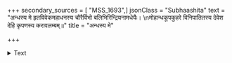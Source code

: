 +++
secondary_sources = [ "MSS_1693",]
jsonClass = "Subhaashita"
text = "अन्धस्य मे हृतविवेकमहाधनस्य चौरैर्विभो बलिभिरिन्द्रियनामधेयैः।  \nमोहान्धकूपकुहरे विनिपातितस्य देवेश देहि कृपणस्य करावलम्बम्॥"
title = "अन्धस्य मे"

+++

<details><summary>Text</summary>

अन्धस्य मे हृतविवेकमहाधनस्य चौरैर्विभो बलिभिरिन्द्रियनामधेयैः।  
मोहान्धकूपकुहरे विनिपातितस्य देवेश देहि कृपणस्य करावलम्बम्॥
</details>
